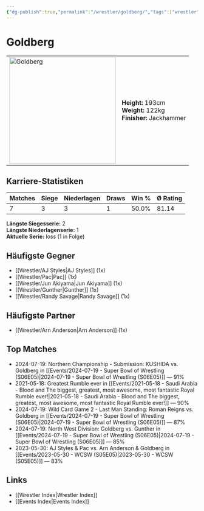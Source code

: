 ```yaml
---
{"dg-publish":true,"permalink":"/wrestler/goldberg/","tags":["wrestler"],"noteIcon":"","created":"2025-08-11T09:33:18.884+02:00"}
---
```



# Goldberg

<table>
<tr>
<td><img src="Goldberg.png" width="280" alt="Goldberg"></td>
<td>
<b>Height:</b> 193cm<br>
<b>Weight:</b> 122kg<br>
<b>Finisher:</b> Jackhammer<br>
</td>
</tr>
</table>

## Karriere-Statistiken

| Matches | Siege | Niederlagen | Draws | Win % | Ø Rating |
|---------|-------|-------------|-------|-------|-----------|
| 7 | 3 | 3 | 1 | 50.0% | 81.14 |

**Längste Siegesserie:** 2<br>**Längste Niederlagenserie:** 1<br>**Aktuelle Serie:** loss (1 in Folge)


## Häufigste Gegner
- [[Wrestler/AJ Styles\|AJ Styles]] (1x)
- [[Wrestler/Pac\|Pac]] (1x)
- [[Wrestler/Jun Akiyama\|Jun Akiyama]] (1x)
- [[Wrestler/Gunther\|Gunther]] (1x)
- [[Wrestler/Randy Savage\|Randy Savage]] (1x)

## Häufigste Partner
- [[Wrestler/Arn Anderson\|Arn Anderson]] (1x)

## Top Matches
- 2024-07-19: Northern Championship - Submission: KUSHIDA vs. Goldberg in [[Events/2024-07-19 - Super Bowl of Wrestling (S06E05)\|2024-07-19 - Super Bowl of Wrestling (S06E05)]] — 91%
- 2021-05-18: Greatest Rumble ever in [[Events/2021-05-18 - Saudi Arabia - Blood and The biggest, greatest, most awesome, most fantastic Royal Rumble ever!\|2021-05-18 - Saudi Arabia - Blood and The biggest, greatest, most awesome, most fantastic Royal Rumble ever!]] — 90%
- 2024-07-19: Wild Card Game 2 - Last Man Standing: Roman Reigns vs. Goldberg in [[Events/2024-07-19 - Super Bowl of Wrestling (S06E05)\|2024-07-19 - Super Bowl of Wrestling (S06E05)]] — 87%
- 2024-07-19: North West Division: Goldberg vs. Gunther in [[Events/2024-07-19 - Super Bowl of Wrestling (S06E05)\|2024-07-19 - Super Bowl of Wrestling (S06E05)]] — 85%
- 2023-05-30: AJ Styles & Pac vs. Arn Anderson & Goldberg in [[Events/2023-05-30 - WCSW (S05E05)\|2023-05-30 - WCSW (S05E05)]] — 83%

## Links
- [[Wrestler Index\|Wrestler Index]]
- [[Events Index\|Events Index]]
